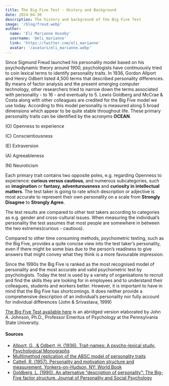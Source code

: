 ```yaml
---
title: The Big Five Test - History and Background
date: 2024-04-30
description: The history and background of the Big Five Test
image: '/blog/freud.webp'
author:
  name: 'Eli Marianne Huseby'
  username: '@eli_marianne'
  link: 'https://twitter.com/eli_marianne'
  avatar: '/avatars/eli_marianne.webp'
---
```


Since Sigmund Freud launched his personality model based on his psychodynamic theory around 1900, psychologists have continuously tried to coin lexical terms to identify personality traits. In 1936, Gordon Allport and Henry Odbert listed 4,500 terms that described personality differences. By means of factor analysis and the present emerging computer technology, other researchers tried to narrow down the terms associated with personality - to 16 - and eventually to 5. Lewis Goldberg and McCrae & Costa  along with other colleagues are credited for the Big Five model we use today. According to this model personality is measured along 5 broad dimensions which appear to be quite stable throughout life. These primary personality traits can be identified by the acronyms **OCEAN**. 

(O) Openness to experience 

(C) Conscientiousness 

(E) Extraversion 

(A) Agreeableness 

(N) Neuroticism 

Each primary trait contains  two opposite poles, e.g. regarding Openness to experience:  **curious versus cautious**,  and  numerous subcategories, such as **imagination** or **fantasy, adventurousness** and **curiosity in intellectual matters**. The test taker is going to rate which description or adjective is most accurate to represent their own personality on a scale from **Strongly Disagree** to **Strongly Agree**.

The test results are compared to other test takers according to categories as e.g.  gender and cross-cultural issues. When measuring the individual’s personality the test assumes that most people are somewhere in between the two  extremes(curious - cautious).

Compared to other time consuming methods, psychometric testing, such as the Big Five, provides a quite concise view into the test taker’s personality, even if there might be some bias due to the person’s readiness to give answers that might convey what they think is a more favourable impression. 

Since the 1990s the Big Five is ranked as the most recognised model of personality and the most accurate and valid psychometric test by psychologists. Today the test is used by a variety of organisations to recruit and find the skills they are looking for in employees and to understand their colleagues, students and workers better. 
However, it is important to have in mind that the Big Five has shortcomings. It does neither provide a comprehensive description of an individual’s personality nor fully account for individual differences (John & Srivastava, 1999)

[The Big Five Test available here](https://bigfive-test.com) is an abridged version elaborated by John A. Johnson, Ph.D., Professor Emeritus of Psychology at the Pennsylvania State University.


#### **Sources**

- [Allport, G., & Odbert, H. (1936). Trait-names: A psycho-lexical study. Psychological Monographs](https://www.sciencedirect.com/science/article/abs/pii/S0092656616300496)
- [Mulltimethod replication of the ABSC model of personality traits](https://bpb-us-e1.wpmucdn.com/sites.psu.edu/dist/1/163537/files/2023/07/PPIE1994.pdf)
- [Cattell, R. (1957). Personality and motivation structure and measurement. Yonkers-on-Hudson, NY: World Book](https://books.google.no/books/about/Personality_and_Motivation_Structure_and.html?id=zNl-AAAAMAAJ&redir_esc=y)
- [Goldberg, L. (1990). An alternative “description of personality”: The Big-Five factor structure. Journal of Personality and Social Psychology](https://psycnet.apa.org/record/1991-09869-001)
